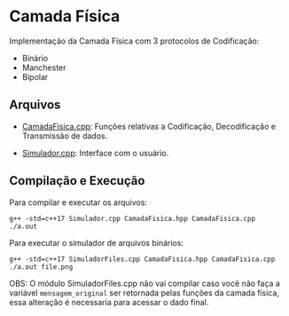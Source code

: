 # Camada Física

Implementação da Camada Física com 3 protocolos de Codificação:

* Binário
* Manchester
* Bipolar

## Arquivos

- [CamadaFisica.cpp](CamadaFisica.cpp): Funções relativas a Codificação, Decodificação e Transmissão de dados.

- [Simulador.cpp](Simulador.cpp): Interface com o usuário.

## Compilação e Execução

Para compilar e executar os arquivos:
  ```Batchfile
  g++ -std=c++17 Simulador.cpp CamadaFisica.hpp CamadaFisica.cpp
  ./a.out
  ```
  
Para executar o simulador de arquivos binários:
  ```Batchfile
  g++ -std=c++17 SimuladorFiles.cpp CamadaFisica.hpp CamadaFisica.cpp
  ./a.out file.png
  ```
 OBS: O módulo SimuladorFiles.cpp não vai compilar caso você não faça a variável `mensagem_original` ser retornada pelas funções da camada física, essa alteração é necessaria para acessar o dado final.
